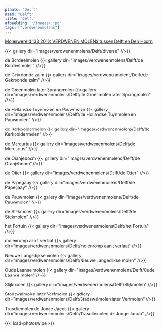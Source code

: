 ```yaml
---
plaats: "Delft"
naam: "Delft"
title: "Delft"
afbeelding: "/images/.jpg"
tags: ["verdwenenmolens"]
---
```


[Molenwereld 133 2010: VERDWENEN MOLENS tussen Delft en Den Hoorn](https://www.molenwereld.com/wp-content/uploads/2016/11/Nr.-133-januari-2010.pdf)

{{< gallery dir="images/verdwenenmolens/Delft/diverse" //>}}

de Bordeelmolen
{{< gallery dir="images/verdwenenmolens/Delft/de Bordeelmolen" //>}}

de Gekroonde zalm
{{< gallery dir="images/verdwenenmolens/Delft/de Gekroonde zalm" //>}}

de Groenmolen later Sprangmolen
{{< gallery dir="images/verdwenenmolens/Delft/de Groenmolen later Sprangmolen" //>}}

de Hollandse Tuynmolen en Pauwmolen
{{< gallery dir="images/verdwenenmolens/Delft/de Hollandse Tuynmolen en Pauwmolen" //>}}

de Kerkpoldermolen
{{< gallery dir="images/verdwenenmolens/Delft/de Kerkpoldermolen" //>}}

de Mercurius
{{< gallery dir="images/verdwenenmolens/Delft/de Mercurius" //>}}

de Oranjeboom
{{< gallery dir="images/verdwenenmolens/Delft/de Oranjeboom" //>}}

de Otter
{{< gallery dir="images/verdwenenmolens/Delft/de Otter" //>}}

de Papegaay
{{< gallery dir="images/verdwenenmolens/Delft/de Papegaay" //>}}

de Pauwmolen
{{< gallery dir="images/verdwenenmolens/Delft/de Pauwmolen" //>}}

de Stekmolen
{{< gallery dir="images/verdwenenmolens/Delft/de Stekmolen" //>}}

het Fortuin
{{< gallery dir="images/verdwenenmolens/Delft/het Fortuin" //>}}

molenromp aan t verlaat
{{< gallery dir="images/verdwenenmolens/Delft/molenromp aan t verlaat" //>}}

Nieuwe Langedijkse molen
{{< gallery dir="images/verdwenenmolens/Delft/Nieuwe Langedijkse molen" //>}}

Oude Laanse molen
{{< gallery dir="images/verdwenenmolens/Delft/Oude Laanse molen" //>}}

Slijkmolen
{{< gallery dir="images/verdwenenmolens/Delft/Slijkmolen" //>}}

Stadswalmolen later Verfmolen
{{< gallery dir="images/verdwenenmolens/Delft/Stadswalmolen later Verfmolen" //>}}

Trasoliemolen de Jonge Jacob
{{< gallery dir="images/verdwenenmolens/Delft/Trasoliemolen de Jonge Jacob" //>}}

{{< load-photoswipe >}}